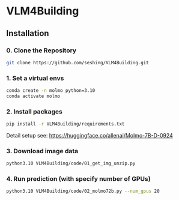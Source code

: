 # VLM4Building

## Installation

### 0. Clone the Repository

```sh
git clone https://github.com/seshing/VLM4Building.git
```

### 1. Set a virtual envs

```sh
conda create -n molmo python=3.10
conda activate molmo
```

### 2. Install packages

```sh
pip install -r VLM4Building/requirements.txt
```
Detail setup see: https://huggingface.co/allenai/Molmo-7B-D-0924

### 3. Download image data
```sh
python3.10 VLM4Building/code/01_get_img_unzip.py
```

### 4. Run prediction (with specify number of GPUs)
```sh
python3.10 VLM4Building/code/02_molmo72b.py --num_gpus 20
```
